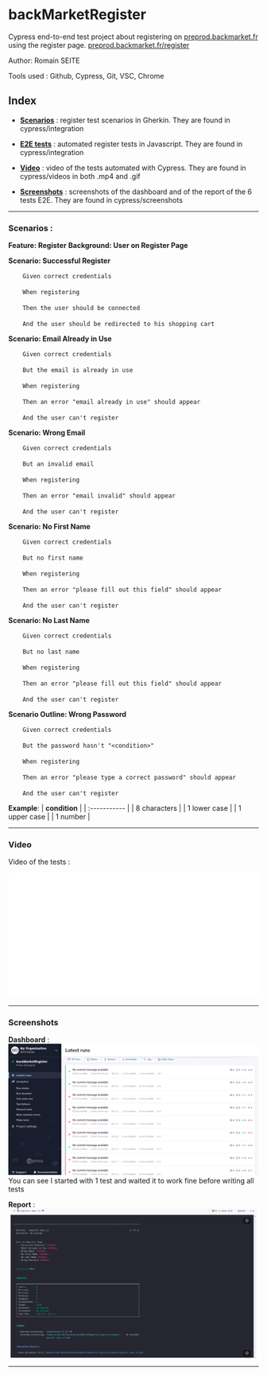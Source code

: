 # backMarketRegister

Cypress end-to-end test project about registering on [preprod.backmarket.fr](https://preprod.backmarket.fr/register) using the register page. [preprod.backmarket.fr/register](preprod.backmarket.fr/register)

Author: Romain SEITE

Tools used : Github, Cypress, Git, VSC, Chrome

## Index

* [**Scenarios**](cypress/integration/register.feature) : register test scenarios in Gherkin. They are found in cypress/integration

* [**E2E tests**](cypress/integration/register.spec.js) : automated register tests in Javascript. They are found in cypress/integration

* [**Video**](#Video) : video of the tests automated with Cypress. They are found in cypress/videos in both .mp4 and .gif

* [**Screenshots**](#Screenshots) : screenshots of the dashboard and of the report of the 6 tests E2E. They are found in cypress/screenshots

- - - - - - - - - - - - - - - - - - - - - - - - - - - - - - -

### Scenarios :

**Feature: Register**
    **Background: User on Register Page**
    
**Scenario: Successful Register**

        Given correct credentials
        
        When registering
        
        Then the user should be connected
        
        And the user should be redirected to his shopping cart
        
**Scenario: Email Already in Use**

        Given correct credentials
        
        But the email is already in use
        
        When registering
        
        Then an error "email already in use" should appear
        
        And the user can't register

**Scenario: Wrong Email**

        Given correct credentials
        
        But an invalid email
        
        When registering
        
        Then an error "email invalid" should appear
        
        And the user can't register

**Scenario: No First Name**

        Given correct credentials
        
        But no first name
        
        When registering
        
        Then an error "please fill out this field" should appear
        
        And the user can't register

**Scenario: No Last Name**

        Given correct credentials
        
        But no last name
        
        When registering
        
        Then an error "please fill out this field" should appear
        
        And the user can't register
    
**Scenario Outline: Wrong Password**

        Given correct credentials
        
        But the password hasn't "<condition>"
        
        When registering
        
        Then an error "please type a correct password" should appear
        
        And the user can't register

   **Example**: 
| **condition** |
| :----------- |
| 8 characters |
| 1 lower case |
| 1 upper case |
| 1 number     |

- - - - - - - - - - - - - - - - - - - - - - - - - - - - - - -

### Video

Video of the tests :

![Video](cypress/videos/register.spec.js.gif)

- - - - - - - - - - - - - - - - - - - - - - - - - - - - - - -

### Screenshots

**Dashboard** :
![dashboard](cypress/screenshots/dashboardBackMarketRegistration.png)
You can see I started with 1 test and waited it to work fine before writing all tests

**Report** :
![**report**](cypress/screenshots/reportBlackMarketregister.png)

- - - - - - - - - - - - - - - - - - - - - - - - - - - - - - -
